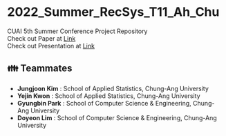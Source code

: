 # 2022_Summer_RecSys_T11_Ah_Chu
CUAI 5th Summer Conference Project Repository   
Check out Paper at [Link](https://github.com/woog2ee/KDrama-Chatbots/blob/main/CUAI%20%EB%8F%99%EA%B3%84%20%EC%BB%A8%ED%8D%BC%EB%9F%B0%EC%8A%A4%20Short%20Paper%20NLP%ED%8C%80.pdf)   
Check out Presentation at [Link](https://github.com/woog2ee/KDrama-Chatbots/blob/main/CUAI%20%EB%8F%99%EA%B3%84%20%EC%BB%A8%ED%8D%BC%EB%9F%B0%EC%8A%A4%20Presentation%20NLP%ED%8C%80.pdf)   

## 👪 Teammates
- **Jungjoon Kim** : School of Applied Statistics, Chung-Ang University
- **Yejin Kwon** : School of Applied Statistics, Chung-Ang University
- **Gyungbin Park** : School of Computer Science & Engineering, Chung-Ang University
- **Doyeon Lim** : School of Computer Science & Engineering, Chung-Ang University
